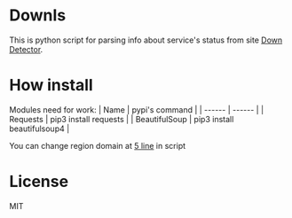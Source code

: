 # DownIs
This is python script for parsing info about service's status from site [Down Detector](https://downdetector.com).

# How install
Modules need for work: 
| Name | pypi's command |
| ------ | ------ |
| Requests | pip3 install requests |
| BeautifulSoup | pip3 install beautifulsoup4  |

You can change region domain at [5 line](downis.py#L5) in script

# License
MIT
